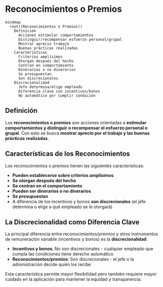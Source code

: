 # Reconocimientos o Premios

```mermaid
mindmap
  root((Reconocimientos o Premios))
    Definición
      Acciones estimular comportamientos
      Distinguir/recompensar esfuerzo personal/grupal
      Mostrar aprecio trabajo
      Buenas prácticas realizadas
    Características
      Criterios amplísimos
      Otorgan después del hecho
      Centran en comportamiento
      Dinerarios o no dinerarios
      Se presupuestan
      Son discrecionales
    Discrecionalidad
      Jefe determina/elige empleado
      Diferencia clave con incentivos/bonos
      No automático por cumplir condición
```

## Definición

Los **reconocimientos o premios** son acciones orientadas a **estimular comportamientos y distinguir o recompensar el esfuerzo personal o grupal**. Con esto se busca **mostrar aprecio por el trabajo y las buenas prácticas realizadas**.

## Características de los Reconocimientos

Los reconocimientos o premios tienen las siguientes características:

- **Pueden establecerse sobre criterios amplísimos**
- **Se otorgan después del hecho**
- **Se centran en el comportamiento**
- **Pueden ser dinerarios o no dinerarios**
- **Se presupuestan**
- A diferencia de los incentivos y bonos **son discrecionales** (el jefe determina o elige a qué empleado se le otorgará)

## La Discrecionalidad como Diferencia Clave

La principal diferencia entre reconocimientos/premios y otros instrumentos de remuneración variable (incentivos y bonos) es la **discrecionalidad**:

- **Incentivos y bonos**: No son discrecionales - cualquier empleado que cumpla las condiciones tiene derecho automático
- **Reconocimientos/premios**: Son discrecionales - el jefe o la administración decide quién los recibe

Esta característica permite mayor flexibilidad pero también requiere mayor cuidado en la aplicación para mantener la equidad y transparencia. 